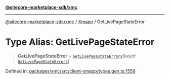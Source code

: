 [**@sitecore-marketplace-sdk/xmc**](../../../../README.md)

***

[@sitecore-marketplace-sdk/xmc](../../../../README.md) / [Xmapp](../README.md) / GetLivePageStateError

# Type Alias: GetLivePageStateError

> **GetLivePageStateError** = [`GetLivePageStateErrors`](GetLivePageStateErrors.md)\[keyof [`GetLivePageStateErrors`](GetLivePageStateErrors.md)\]

Defined in: [packages/xmc/src/client-xmapp/types.gen.ts:1559](https://github.com/Sitecore/marketplace-sdk/blob/main/packages/xmc/src/client-xmapp/types.gen.ts#L1559)
